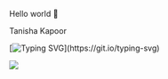  Hello world 👋
 
 Tanisha Kapoor
 
[![Typing SVG](https://readme-typing-svg.demolab.com/?lines=UI+/+UX+Designer;Full+Stack+Developer;Student;)](https://git.io/typing-svg)

<img src="https://github-readme-stats.vercel.app/api?username=tanishakapoor11&show_icons=true"/>



